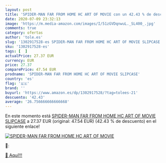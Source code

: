 ```yaml
---
layout: post
title: 'SPIDER-MAN FAR FROM HOME HC ART OF MOVIE con un 42.43 % de descuento'
date: 2020-07-09 23:32:13
image: 'https://m.media-amazon.com/images/I/51zGVDqnwuL._SL400_.jpg'
comments: true
category: ofertas
author: 'tole.es'
slug: '1302917528-es SPIDER-MAN FAR FROM HOME HC ART OF MOVIE SLIPCASE'
sku: '1302917528-es'
tags: [  ]
actualPrice: 27.37 EUR
currency: EUR
price: 27.37
comparePrice: 47.54 EUR
prodname: 'SPIDER-MAN FAR FROM HOME HC ART OF MOVIE SLIPCASE'
country: 'es'
flag: '🇪🇸'
brand: ''
buyurl: 'https://www.amazon.es/dp/1302917528/?tag=tolees-21'
descuento: '42.43'
average: '26.756666666666668'
---
```


En este momento está [SPIDER-MAN FAR FROM HOME HC ART OF MOVIE SLIPCASE](https://www.amazon.es/dp/1302917528/?tag=tolees-21) a 27.37 EUR (original: 47.54 EUR) (42.43 %  de descuento) en el siguiente enlace!

[![SPIDER-MAN FAR FROM HOME HC ART OF MOVIE](https://m.media-amazon.com/images/I/51zGVDqnwuL._SL400_.jpg)](https://www.amazon.es/dp/1302917528/?tag=tolees-21)

🔎:


[🛒 Aquí!!!](https://www.amazon.es/dp/1302917528/?tag=tolees-21)
